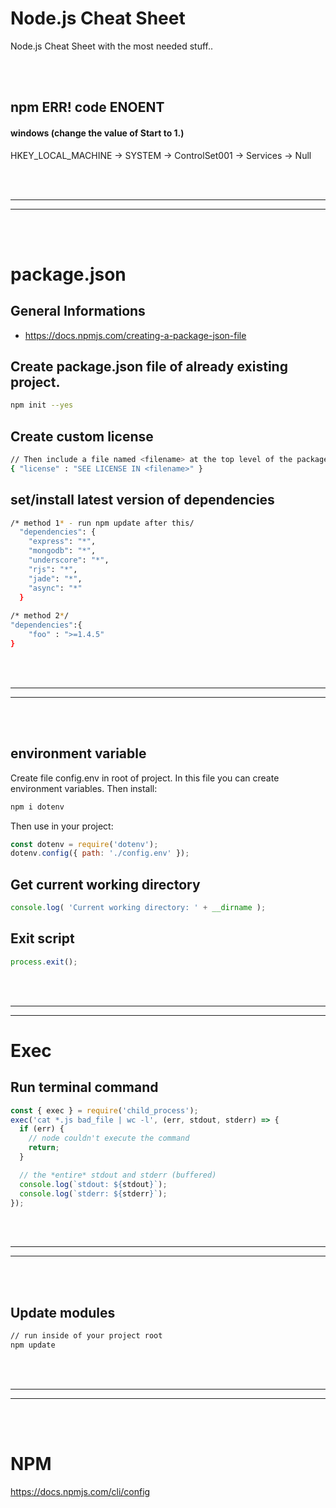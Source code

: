 # Node.js Cheat Sheet
Node.js Cheat Sheet with the most needed stuff..

<br />
<br />


## npm ERR! code ENOENT

#### windows (change the value of Start to 1.)
HKEY_LOCAL_MACHINE -> SYSTEM -> ControlSet001 -> Services -> Null




<br />
<br />


 _____________________________________________________
 _____________________________________________________


<br />
<br />


# package.json

## General Informations
- https://docs.npmjs.com/creating-a-package-json-file


## Create package.json file of already existing project.
```bash
npm init --yes
```


## Create custom license
```bash
// Then include a file named <filename> at the top level of the package.
{ "license" : "SEE LICENSE IN <filename>" }
```

## set/install latest version of dependencies
```bash
/* method 1* - run npm update after this/
  "dependencies": {
    "express": "*",
    "mongodb": "*",
    "underscore": "*",
    "rjs": "*",
    "jade": "*",
    "async": "*"
  }
  
/* method 2*/
"dependencies":{
    "foo" : ">=1.4.5"
}
```


<br />
<br />


 _____________________________________________________
 _____________________________________________________


<br />
<br />

## environment variable
Create file config.env in root of project. In this file you can create environment variables. Then install:
```bash
npm i dotenv
```

Then use in your project:
```javascript
const dotenv = require('dotenv');
dotenv.config({ path: './config.env' });
```



## Get current working directory
```javascript
console.log( 'Current working directory: ' + __dirname );
```

## Exit script
```javascript
process.exit();
```

<br />
<br />


 _____________________________________________________
 _____________________________________________________
 
 
 # Exec
 
 
## Run terminal command
```javascript
const { exec } = require('child_process');
exec('cat *.js bad_file | wc -l', (err, stdout, stderr) => {
  if (err) {
    // node couldn't execute the command
    return;
  }

  // the *entire* stdout and stderr (buffered)
  console.log(`stdout: ${stdout}`);
  console.log(`stderr: ${stderr}`);
});
```

<br />
<br />


 _____________________________________________________
 _____________________________________________________


<br />
<br />

## Update modules
```bash
// run inside of your project root
npm update
```

<br />
<br />


 _____________________________________________________
 _____________________________________________________


<br />
<br />

# NPM
https://docs.npmjs.com/cli/config
